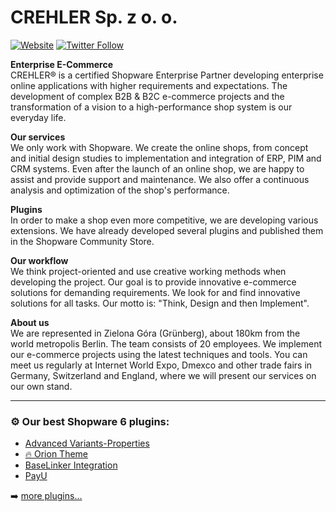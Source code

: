 # CREHLER Sp. z o. o.

[![Website](https://img.shields.io/website?label=crehler.com&style=for-the-badge&url=https://crehler.com)](https://crehler.com)
[![Twitter Follow](https://img.shields.io/twitter/follow/CrehlerDE?color=1DA1F2&logo=twitter&style=for-the-badge)](https://twitter.com/intent/follow?original_referer=https%3A%2F%2Fgithub.com%2Fcrehler&screen_name=CrehlerDE)

**Enterprise E-Commerce**\
CREHLER® is a certified Shopware Enterprise Partner developing enterprise online applications with higher requirements and expectations. The development of complex B2B & B2C e-commerce projects and the transformation of a vision to a high-performance shop system is our everyday life.

**Our services**\
We only work with Shopware. We create the online shops, from concept and initial design studies to implementation and integration of ERP, PIM and CRM systems. Even after the launch of an online shop, we are happy to assist and provide support and maintenance. We also offer a continuous analysis and optimization of the shop's performance.

**Plugins**\
In order to make a shop even more competitive, we are developing various extensions. We have already developed several plugins and published them in the Shopware Community Store.

**Our workflow**\
We think project-oriented and use creative working methods when developing the project. Our goal is to provide innovative e-commerce solutions for demanding requirements. We look for and find innovative solutions for all tasks. Our motto is: "Think, Design and then Implement".

**About us**\
We are represented in Zielona Góra (Grünberg), about 180km from the world metropolis Berlin. The team consists of 20 employees. We implement our e-commerce projects using the latest techniques and tools. You can meet us regularly at Internet World Expo, Dmexco and other trade fairs in Germany, Switzerland and England, where we will present our services on our own stand.

---

### ⚙️ **Our best Shopware 6 plugins**:

- [Advanced Variants-Properties](https://store.shopware.com/en/crehl67589097513/advanced-variants-properties.html?c=4)
- [🔥 Orion Theme](https://store.shopware.com/en/crehl74137617741/orion-theme.html?c=4)
- [BaseLinker Integration](https://store.shopware.com/en/crehl97816915330f/baselinker-integration.html?c=4)
- [PayU](https://store.shopware.com/en/crehl78082473062f/payu.html?c=4)

➡️ [more plugins...](https://store.shopware.com/en/crehler.html)
